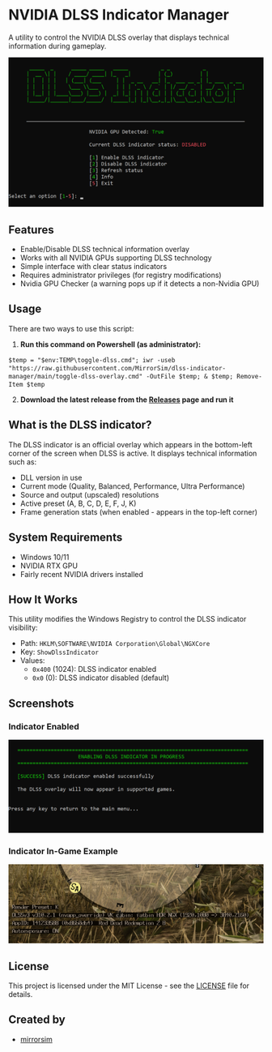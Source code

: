 # NVIDIA DLSS Indicator Manager

A utility to control the NVIDIA DLSS overlay that displays technical information during gameplay.

![DLSS Indicator Manager](https://github.com/mirrorsim/dlss-indicator-manager/raw/main/screenshots/main-menu.png)

## Features

- Enable/Disable DLSS technical information overlay
- Works with all NVIDIA GPUs supporting DLSS technology
- Simple interface with clear status indicators
- Requires administrator privileges (for registry modifications)
- Nvidia GPU Checker (a warning pops up if it detects a non-Nvidia GPU)

## Usage

There are two ways to use this script:
1. **Run this command on Powershell (as administrator):**  
```
$temp = "$env:TEMP\toggle-dlss.cmd"; iwr -useb "https://raw.githubusercontent.com/MirrorSim/dlss-indicator-manager/main/toggle-dlss-overlay.cmd" -OutFile $temp; & $temp; Remove-Item $temp
```

2. **Download the latest release from the [Releases](https://github.com/mirrorsim/dlss-indicator-manager/releases) page and run it**

## What is the DLSS indicator?

The DLSS indicator is an official overlay which appears in the bottom-left corner of the screen when DLSS is active. It displays technical information such as:
- DLL version in use
- Current mode (Quality, Balanced, Performance, Ultra Performance)
- Source and output (upscaled) resolutions
- Active preset (A, B, C, D, E, F, J, K)
- Frame generation stats (when enabled - appears in the top-left corner)

## System Requirements

- Windows 10/11
- NVIDIA RTX GPU
- Fairly recent NVIDIA drivers installed

## How It Works

This utility modifies the Windows Registry to control the DLSS indicator visibility:

- Path: `HKLM\SOFTWARE\NVIDIA Corporation\Global\NGXCore`
- Key: `ShowDlssIndicator`
- Values:
  - `0x400` (1024): DLSS indicator enabled
  - `0x0` (0): DLSS indicator disabled (default)

## Screenshots

<!-- 
### Main Menu
![Main Menu](https://github.com/mirrorsim/dlss-indicator-manager/raw/main/screenshots/main-menu.png) 
-->

### Indicator Enabled
![Indicator Enabled](https://github.com/mirrorsim/dlss-indicator-manager/raw/main/screenshots/indicator-enabled.png)

### Indicator In-Game Example
![In-Game Example](https://github.com/mirrorsim/dlss-indicator-manager/raw/main/screenshots/ingame-example.png)

## License

This project is licensed under the MIT License - see the [LICENSE](LICENSE) file for details.

## Created by

- [mirrorsim](https://github.com/mirrorsim)
